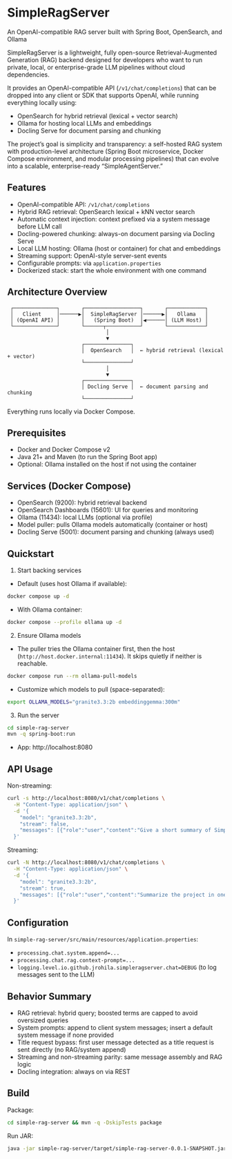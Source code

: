 # SimpleRagServer

An OpenAI-compatible RAG server built with Spring Boot, OpenSearch, and Ollama

SimpleRagServer is a lightweight, fully open-source Retrieval-Augmented Generation (RAG) backend designed for developers who want to run private, local, or enterprise-grade LLM pipelines without cloud dependencies.

It provides an OpenAI-compatible API (`/v1/chat/completions`) that can be dropped into any client or SDK that supports OpenAI, while running everything locally using:
- OpenSearch for hybrid retrieval (lexical + vector search)
- Ollama for hosting local LLMs and embeddings
- Docling Serve for document parsing and chunking

The project’s goal is simplicity and transparency: a self-hosted RAG system with production-level architecture (Spring Boot microservice, Docker Compose environment, and modular processing pipelines) that can evolve into a scalable, enterprise-ready “SimpleAgentServer.”

## Features
- OpenAI-compatible API: `/v1/chat/completions`
- Hybrid RAG retrieval: OpenSearch lexical + kNN vector search
- Automatic context injection: context prefixed via a system message before LLM call
- Docling-powered chunking: always-on document parsing via Docling Serve
- Local LLM hosting: Ollama (host or container) for chat and embeddings
- Streaming support: OpenAI-style server-sent events
- Configurable prompts: via `application.properties`
- Dockerized stack: start the whole environment with one command

## Architecture Overview
```
 ┌──────────────┐       ┌──────────────────┐       ┌────────────┐
 │   Client     │──────▶│  SimpleRagServer │──────▶│   Ollama   │
 │ (OpenAI API) │       │   (Spring Boot)  │◀──────│ (LLM Host) │
 └──────────────┘       └──────┬───────────┘       └────────────┘
                                │
                                ▼
                        ┌───────────────┐
                        │  OpenSearch   │  ← hybrid retrieval (lexical + vector)
                        └───────────────┘
                                │
                                ▼
                        ┌───────────────┐
                        │ Docling Serve │  ← document parsing and chunking
                        └───────────────┘
```

Everything runs locally via Docker Compose.

## Prerequisites
- Docker and Docker Compose v2
- Java 21+ and Maven (to run the Spring Boot app)
- Optional: Ollama installed on the host if not using the container

## Services (Docker Compose)
- OpenSearch (9200): hybrid retrieval backend
- OpenSearch Dashboards (15601): UI for queries and monitoring
- Ollama (11434): local LLMs (optional via profile)
- Model puller: pulls Ollama models automatically (container or host)
- Docling Serve (5001): document parsing and chunking (always used)

## Quickstart

1) Start backing services
- Default (uses host Ollama if available):
```bash
docker compose up -d
```
- With Ollama container:
```bash
docker compose --profile ollama up -d
```

2) Ensure Ollama models
- The puller tries the Ollama container first, then the host (`http://host.docker.internal:11434`). It skips quietly if neither is reachable.
```bash
docker compose run --rm ollama-pull-models
```
- Customize which models to pull (space-separated):
```bash
export OLLAMA_MODELS="granite3.3:2b embeddinggemma:300m"
```

3) Run the server
```bash
cd simple-rag-server
mvn -q spring-boot:run
```
- App: http://localhost:8080

## API Usage

Non-streaming:
```bash
curl -s http://localhost:8080/v1/chat/completions \
  -H "Content-Type: application/json" \
  -d '{
    "model": "granite3.3:2b",
    "stream": false,
    "messages": [{"role":"user","content":"Give a short summary of SimpleRagServer."}]
  }'
```

Streaming:
```bash
curl -N http://localhost:8080/v1/chat/completions \
  -H "Content-Type: application/json" \
  -d '{
    "model": "granite3.3:2b",
    "stream": true,
    "messages": [{"role":"user","content":"Summarize the project in one paragraph."}]
  }'
```

## Configuration

In `simple-rag-server/src/main/resources/application.properties`:
- `processing.chat.system.append=...`
- `processing.chat.rag.context-prompt=...`
- `logging.level.io.github.jrohila.simpleragserver.chat=DEBUG` (to log messages sent to the LLM)

## Behavior Summary
- RAG retrieval: hybrid query; boosted terms are capped to avoid oversized queries
- System prompts: append to client system messages; insert a default system message if none provided
- Title request bypass: first user message detected as a title request is sent directly (no RAG/system append)
- Streaming and non-streaming parity: same message assembly and RAG logic
- Docling integration: always on via REST

## Build

Package:
```bash
cd simple-rag-server && mvn -q -DskipTests package
```

Run JAR:
```bash
java -jar simple-rag-server/target/simple-rag-server-0.0.1-SNAPSHOT.jar
```
